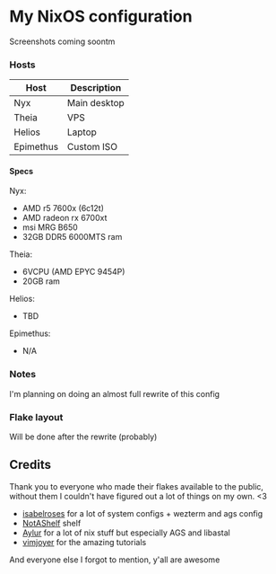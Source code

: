 # My NixOS configuration

Screenshots coming soontm

### Hosts
| Host      | Description   |
| ---       | ---           |
| Nyx       | Main desktop  |
| Theia     | VPS           |
| Helios    | Laptop        |
| Epimethus | Custom ISO    |

#### Specs
Nyx: 
 - AMD r5 7600x (6c12t)
 - AMD radeon rx 6700xt
 - msi MRG B650 
 - 32GB DDR5 6000MTS ram 

Theia:
 - 6VCPU (AMD EPYC 9454P)
 - 20GB ram

Helios:
 - TBD

Epimethus:
 - N/A

### Notes

I'm planning on doing an almost full rewrite of this config

### Flake layout

Will be done after the rewrite (probably)


## Credits

Thank you to everyone who made their flakes available to the public,
without them I couldn't have figured out a lot of things on my own. <3

- [isabelroses](https://github.com/isabelroses/dotfiles) for a lot of system configs + wezterm and ags config
- [NotAShelf](https://github.com/NotAShelf/nyx) shelf
- [Aylur](https://github.com/Aylur/dotfiles) for a lot of nix stuff but especially AGS and libastal
- [vimjoyer](https://github.com/vimjoyer) for the amazing tutorials

And everyone else I forgot to mention, y'all are awesome
